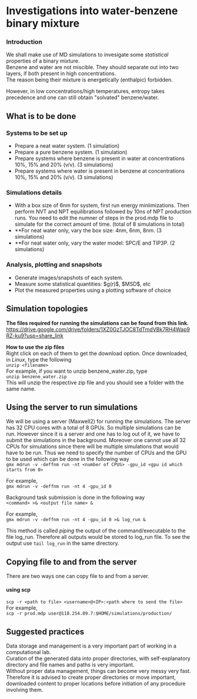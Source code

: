 <h1> Investigations into water-benzene binary mixture </h1>

<h3> Introduction </h3>

We shall make use of MD simulations to invesigate some *statistical* properties of a binary mixture.<br>
Benzene and water are not miscible. They should separate out into two layers, if both present in high concentrations.<br>
The reason being their mixture is energetically (enthalpic) forbidden. 

However, in low concentrations/high temperatures, entropy takes precedence and one can still obtain "solvated" benzene/water.

<h2> What is to be done </h2>

<h3> Systems to be set up </h3>
 <ul>
  <li> Prepare a neat water system. (1 simulation) </li>
  <li> Prepare a pure benzene system. (1 simulation) </li>
  <li> Prepare systems where benzene is present in water at concentrations 10%, 15% and 20% (v/v). (3 simulations) </li>
  <li> Prepare systems where water is present in benzene at concentrations 10%, 15% and 20% (v/v). (3 simulations) </li>
 </ul>

<h3> Simulations details </h3>
 <ul>
  <li> With a box size of 6nm for system, first run energy miniimizations. Then perform NVT and NPT equilibrations followed by 10ns of NPT production runs. You need to edit the numner of steps in the prod.mdp file to simulate for the correct amount of time.
  (total of 8 simulations in total) </li>
  <li> **For neat water only, vary the box size: 4nm, 6nm, 8nm. (3 simulations)
  <li> **For neat water only, vary the water model: SPC/E and TIP3P. (2 simulations)
 </ul>
 
<h3> Analysis, plotting and snapshots </h3>
 <ul>
  <li> Generate images/snapshots of each system. </li>
  <li> Measure some statistical quantities: $g(r)$, $MSD$, etc </li>
  <li> Plot the measured properties using a plotting software of choice </li>
 </ul>

<h2> Simulation topologies </h2>

**The files required for running the simulations can be found from this link.**<br>
https://drive.google.com/drive/folders/1XZ0GzTJOC8TdTmdVBk7RH4Wap9RZ-ku9?usp=share_link<br>

**How to use the zip files**<br>
Right click on each of them to get the download option. Once downloaded, in *Linux*, type the following<br>
```unzip <filename>```<br>
For example, if you want to unzip benzene_water.zip, type<br>
```unzip benzene_water.zip```<br>
This will unzip the respective zip file and you should see a folder with the same name.

<h2> Using the server to run simulations </h2>

 We will be using a server (Maxwell2) for running the simulations. The server has 32 CPU cores with a total of 8 GPUs. So multiple simulations can be run. However since it is a server and one has to log out of it, we have to submit the simulations in the background. Moreover one cannot use all 32 CPUs for simulations since there will be multiple simulations that would have to be run. Thus we need to specify the number of CPUs and the GPU to be used which can be done in the following way<br>
 ```gmx mdrun -v -deffnm run -nt <number of CPUS> -gpu_id <gpu id which starts from 0>```
 
 For example,<br>
 ```gmx mdrun -v -deffnm run -nt 4 -gpu_id 0```
 
 Background task submission is done in the following way<br>
 ```<command> >& <output file name> &```
 
 For example,<br>
 ```gmx mdrun -v -deffnm run -nt 4 -gpu_id 0 >& log_run &```<br>
 
 This method is called *piping* the output of the command/executable to the file log_run. Therefore all outputs would be stored to log_run file. To see the output use ```tail log_run``` in the same directory.
 
<h2> Copying file to and from the server </h2>

 There are two ways one can copy file to and from a server.<br>
 <h4> using scp </h4>
 
 ```scp -r <path to file> <username>@<IP>:<path where to send the file>```<br>
 For example,<br>
 ```scp -r prod.mdp user@118.254.89.7:$HOME/simulations/production/```
 

<h2> Suggested practices </h2>
 Data storage and management is a very important part of working in a computational lab.<br>
 Curation of the generated data into proper directories, with self-explanatory directory and file names and paths is very important.<br>
 Without proper data management, things can become very messy very fast. Therefore it is advised to create proper directories or move important, downloaded content to proper locations before initiation of any procedure involving them.
